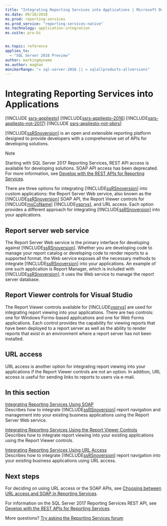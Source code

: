 ```yaml
---
title: "Integrating Reporting Services into Applications | Microsoft Docs"
ms.date: 09/18/2018
ms.prod: reporting-services
ms.prod_service: "reporting-services-native"
ms.technology: application-integration
ms.suite: pro-bi


ms.topic: reference
applies_to: 
  - "SQL Server 2016 Preview"
author: markingmyname
ms.author: maghan
monikerRange: "= sql-server-2016 || = sqlallproducts-allversions"
---
```

# Integrating Reporting Services into Applications

[!INCLUDE [ssrs-appliesto](../../includes/ssrs-appliesto.md)] [!INCLUDE[ssrs-appliesto-2016](../../includes/ssrs-appliesto-2016.md)] [!INCLUDE[ssrs-appliesto-not-2017](../../includes/ssrs-appliesto-not-2017.md)] [!INCLUDE [ssrs-appliesto-not-pbirs](../../includes/ssrs-appliesto-not-pbirs.md)]

  [!INCLUDE[ssRSnoversion](../../includes/ssrsnoversion-md.md)] is an open and extensible reporting platform designed to provide developers with a comprehensive set of APIs for developing solutions.

> [!NOTE]
> Starting with SQL Server 2017 Reporting Services, REST API access is available for developing solutions. SOAP API access has been deprecated. For more information, see [Develop with the REST APIs for Reporting Services](../developer/rest-api.md).
  
 There are three options for integrating [!INCLUDE[ssRSnoversion](../../includes/ssrsnoversion-md.md)] into custom applications: the Report Server Web service, also known as the [!INCLUDE[ssRSnoversion](../../includes/ssrsnoversion-md.md)] SOAP API, the Report Viewer controls for [!INCLUDE[msCoName](../../includes/msconame-md.md)] [!INCLUDE[vsprvs](../../includes/vsprvs-md.md)], and URL access. Each option provides a different approach for integrating [!INCLUDE[ssRSnoversion](../../includes/ssrsnoversion-md.md)] into your applications.
  
## Report server web service

 The Report Server Web service is the primary interface for developing against [!INCLUDE[ssRSnoversion](../../includes/ssrsnoversion-md.md)]. Whether you are developing code to manage your report catalog or developing code to render reports to a supported format, the Web service exposes all the necessary methods to integrate [!INCLUDE[ssRSnoversion](../../includes/ssrsnoversion-md.md)] into your applications. An example of one such application is Report Manager, which is included with [!INCLUDE[ssRSnoversion](../../includes/ssrsnoversion-md.md)]; it uses the Web service to manage the report server database.  
  
## Report Viewer controls for Visual Studio

 The Report Viewer controls available for [!INCLUDE[vsprvs](../../includes/vsprvs-md.md)] are used for integrating report viewing into your applications. There are two controls: one for Windows Forms-based applications and one for Web Forms applications. Each control provides the capability for viewing reports that have been deployed to a report server as well as the ability to render reports that exist in an environment where a report server has not been installed.  
  
## URL access  
 URL access is another option for integrating report viewing into your applications if the Report Viewer controls are not an option. In addition, URL access is useful for sending links to reports to users via e-mail.  
  
## In this section

 [Integrating Reporting Services Using SOAP](../../reporting-services/application-integration/integrating-reporting-services-using-soap.md)  
 Describes how to integrate [!INCLUDE[ssRSnoversion](../../includes/ssrsnoversion-md.md)] report navigation and management into your existing business applications using the Report Server Web service.  
  
 [Integrating Reporting Services Using the Report Viewer Controls](../../reporting-services/application-integration/integrating-reporting-services-using-reportviewer-controls.md)  
 Describes how to integrate report viewing into your existing applications using the Report Viewer controls.  
  
 [Integrating Reporting Services Using URL Access](../../reporting-services/application-integration/integrating-reporting-services-using-url-access.md)  
 Describes how to integrate [!INCLUDE[ssRSnoversion](../../includes/ssrsnoversion-md.md)] report navigation into your existing business applications using URL access.  
  
## Next steps

For deciding on using URL access or the SOAP APIs, see [Choosing between URL access and SOAP in Reporting Services](choosing-between-url-access-and-soap.md).

For information on the SQL Server 2017 Reporting Services REST API, see [Develop with the REST APIs for Reporting Services](../developer/rest-api.md).

More questions? [Try asking the Reporting Services forum](http://go.microsoft.com/fwlink/?LinkId=620231)

